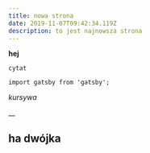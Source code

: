 ```yaml
---
title: nowa strona
date: 2019-11-07T09:42:34.119Z
description: to jest najnowsza strona
---
```

**hej**

`cytat`

```
import gatsby from 'gatsby';
```

_kursywa_

__

## ha dwójka
